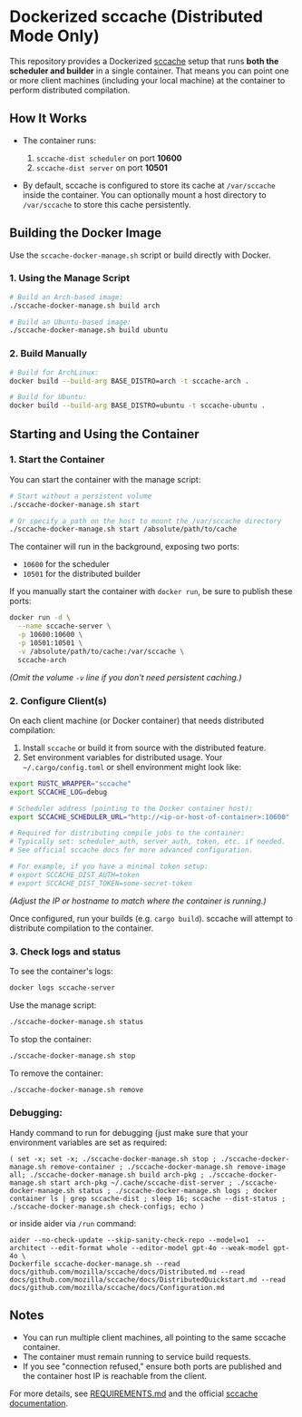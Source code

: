 # Dockerized sccache (Distributed Mode Only)

This repository provides a Dockerized [sccache](https://github.com/mozilla/sccache) setup
that runs **both the scheduler and builder** in a single container. That means you can
point one or more client machines (including your local machine) at the container to
perform distributed compilation.

## How It Works

- The container runs:
  1. `sccache-dist scheduler` on port **10600**
  2. `sccache-dist server` on port **10501**

- By default, sccache is configured to store its cache at `/var/sccache` inside
  the container. You can optionally mount a host directory to `/var/sccache` to
  store this cache persistently.

## Building the Docker Image

Use the `sccache-docker-manage.sh` script or build directly with Docker.

### 1. Using the Manage Script

```bash
# Build an Arch-based image:
./sccache-docker-manage.sh build arch

# Build an Ubuntu-based image:
./sccache-docker-manage.sh build ubuntu
```

### 2. Build Manually

```bash
# Build for ArchLinux:
docker build --build-arg BASE_DISTRO=arch -t sccache-arch .

# Build for Ubuntu:
docker build --build-arg BASE_DISTRO=ubuntu -t sccache-ubuntu .
```

## Starting and Using the Container

### 1. Start the Container

You can start the container with the manage script:

```bash
# Start without a persistent volume
./sccache-docker-manage.sh start

# Or specify a path on the host to mount the /var/sccache directory
./sccache-docker-manage.sh start /absolute/path/to/cache
```

The container will run in the background, exposing two ports:
- `10600` for the scheduler
- `10501` for the distributed builder

If you manually start the container with `docker run`, be sure to publish these ports:

```bash
docker run -d \
  --name sccache-server \
  -p 10600:10600 \
  -p 10501:10501 \
  -v /absolute/path/to/cache:/var/sccache \
  sccache-arch
```

*(Omit the volume `-v` line if you don't need persistent caching.)*

### 2. Configure Client(s)

On each client machine (or Docker container) that needs distributed compilation:

1. Install `sccache` or build it from source with the distributed feature.
2. Set environment variables for distributed usage. Your `~/.cargo/config.toml` or
   shell environment might look like:

```bash
export RUSTC_WRAPPER="sccache"
export SCCACHE_LOG=debug

# Scheduler address (pointing to the Docker container host):
export SCCACHE_SCHEDULER_URL="http://<ip-or-host-of-container>:10600"

# Required for distributing compile jobs to the container:
# Typically set: scheduler_auth, server_auth, token, etc. if needed.
# See official sccache docs for more advanced configuration.

# For example, if you have a minimal token setup:
# export SCCACHE_DIST_AUTH=token
# export SCCACHE_DIST_TOKEN=some-secret-token
```

*(Adjust the IP or hostname to match where the container is running.)*

Once configured, run your builds (e.g. `cargo build`). sccache will attempt to distribute
compilation to the container.

### 3. Check logs and status

To see the container's logs:
```bash
docker logs sccache-server
```

Use the manage script:
```bash
./sccache-docker-manage.sh status
```

To stop the container:
```bash
./sccache-docker-manage.sh stop
```

To remove the container:
```bash
./sccache-docker-manage.sh remove
```

### Debugging:

Handy command to run for debugging (just make sure that your environment variables are set as required:

```
( set -x; set -x; ./sccache-docker-manage.sh stop ; ./sccache-docker-manage.sh remove-container ; ./sccache-docker-manage.sh remove-image all; ./sccache-docker-manage.sh build arch-pkg ; ./sccache-docker-manage.sh start arch-pkg ~/.cache/sccache-dist-server ; ./sccache-docker-manage.sh status ; ./sccache-docker-manage.sh logs ; docker container ls | grep sccache-dist ; sleep 16; sccache --dist-status ; ./sccache-docker-manage.sh check-configs; echo )
```

or inside aider via `/run` command:

```
aider --no-check-update --skip-sanity-check-repo --model=o1  --architect --edit-format whole --editor-model gpt-4o --weak-model gpt-4o \
Dockerfile sccache-docker-manage.sh --read docs/github.com/mozilla/sccache/docs/Distributed.md --read docs/github.com/mozilla/sccache/docs/DistributedQuickstart.md --read docs/github.com/mozilla/sccache/docs/Configuration.md
```

## Notes

- You can run multiple client machines, all pointing to the same sccache container.
- The container must remain running to service build requests.
- If you see "connection refused," ensure both ports are published and the container
  host IP is reachable from the client.

For more details, see [REQUIREMENTS.md](REQUIREMENTS.md) and the official
[sccache documentation](https://github.com/mozilla/sccache).
